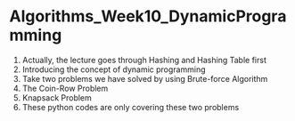 # Algorithms_Week10_DynamicProgramming
1. Actually, the lecture goes through Hashing and Hashing Table first
2. Introducing the concept of dynamic programming 
3. Take two problems we have solved by using Brute-force Algorithm
4. The Coin-Row Problem
5. Knapsack Problem
6. These python codes are only covering these two problems